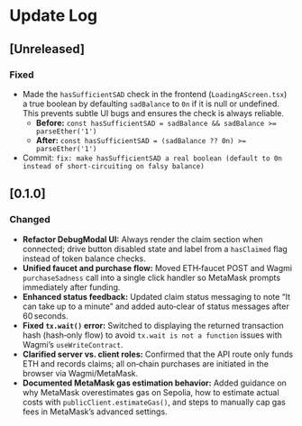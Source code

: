 # Update Log

## [Unreleased]

### Fixed
- Made the `hasSufficientSAD` check in the frontend (`LoadingAScreen.tsx`) a true boolean by defaulting `sadBalance` to `0n` if it is null or undefined. This prevents subtle UI bugs and ensures the check is always reliable.
  - **Before:** `const hasSufficientSAD = sadBalance && sadBalance >= parseEther('1')`
  - **After:**  `const hasSufficientSAD = (sadBalance ?? 0n) >= parseEther('1')`
- Commit: `fix: make hasSufficientSAD a real boolean (default to 0n instead of short-circuiting on falsy balance)` 

## [0.1.0]

### Changed
- **Refactor DebugModal UI:** Always render the claim section when connected; drive button disabled state and label from a `hasClaimed` flag instead of token balance checks.  
- **Unified faucet and purchase flow:** Moved ETH‐faucet POST and Wagmi `purchaseSadness` call into a single click handler so MetaMask prompts immediately after funding.  
- **Enhanced status feedback:** Updated claim status messaging to note “It can take up to a minute” and added auto‑clear of status messages after 60 seconds.  
- **Fixed `tx.wait()` error:** Switched to displaying the returned transaction hash (hash‑only flow) to avoid `tx.wait is not a function` issues with Wagmi’s `useWriteContract`.  
- **Clarified server vs. client roles:** Confirmed that the API route only funds ETH and records claims; all on‑chain purchases are initiated in the browser via Wagmi/MetaMask.  
- **Documented MetaMask gas estimation behavior:** Added guidance on why MetaMask overestimates gas on Sepolia, how to estimate actual costs with `publicClient.estimateGas()`, and steps to manually cap gas fees in MetaMask’s advanced settings.  
